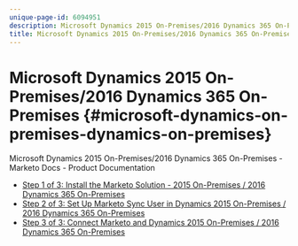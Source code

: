 ```yaml
---
unique-page-id: 6094951
description: Microsoft Dynamics 2015 On-Premises/2016 Dynamics 365 On-Premises - Marketo Docs - Product Documentation
title: Microsoft Dynamics 2015 On-Premises/2016 Dynamics 365 On-Premises
---
```


# Microsoft Dynamics 2015 On-Premises/2016 Dynamics 365 On-Premises {#microsoft-dynamics-on-premises-dynamics-on-premises}

Microsoft Dynamics 2015 On-Premises/2016 Dynamics 365 On-Premises - Marketo Docs - Product Documentation

* [Step 1 of 3: Install the Marketo Solution - 2015 On-Premises / 2016 Dynamics 365 On-Premises](microsoft-dynamics-2015-on-premises/2016-dynamics-365-on-premises/step-1-of-3-install-the-marketo-solution-2015-on-premises-2016-dynamics-365-on-premises.md)
* [Step 2 of 3: Set Up Marketo Sync User in Dynamics 2015 On-Premises / 2016 Dynamics 365 On-Premises](microsoft-dynamics-2015-on-premises/2016-dynamics-365-on-premises/step-2-of-3-set-up-marketo-sync-user-in-dynamics-2015-on-premises-2016-dynamics-365-on-premises.md)
* [Step 3 of 3: Connect Marketo and Dynamics 2015 On-Premises / 2016 Dynamics 365 On-Premises](microsoft-dynamics-2015-on-premises/2016-dynamics-365-on-premises/step-3-of-3-connect-marketo-and-dynamics-2015-on-premises-2016-dynamics-365-on-premises.md)


